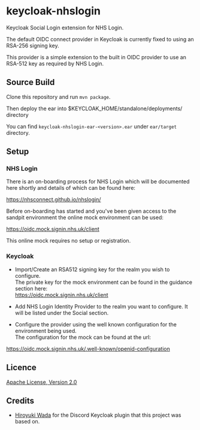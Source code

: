 # keycloak-nhslogin

Keycloak Social Login extension for NHS Login.

The default OIDC connect provider in Keycloak is currently fixed to using an RSA-256 signing key.  

This provider is a simple extension to the built in OIDC provider to use an RSA-512 key as required by NHS Login.  

## Source Build

Clone this repository and run `mvn package`.  

Then deploy the ear into $KEYCLOAK_HOME/standalone/deployments/ directory

You can find `keycloak-nhslogin-ear-<version>.ear` under `ear/target` directory.

## Setup

### NHS Login  

There is an on-boarding process for NHS Login which will be documented here shortly and details of which can be found here:  

https://nhsconnect.github.io/nhslogin/

Before on-boarding has started and you've been given access to the sandpit environment the online mock environment can be used:  

https://oidc.mock.signin.nhs.uk/client  

This online mock requires no setup or registration.  

### Keycloak

- Import/Create an RSA512 signing key for the realm you wish to configure.  
The private key for the mock environment can be found in the guidance section here:  
https://oidc.mock.signin.nhs.uk/client

- Add NHS Login Identity Provider to the realm you want to configure. It will be listed under the Social section.

- Configure the provider using the well known configuration for the environment being used.  
The configuration for the mock can be found at the url:  

https://oidc.mock.signin.nhs.uk/.well-known/openid-configuration


## Licence

[Apache License, Version 2.0](https://www.apache.org/licenses/LICENSE-2.0)


## Credits

- [Hiroyuki Wada](https://github.com/wadahiro) for the Discord Keycloak plugin that this project was based on.



